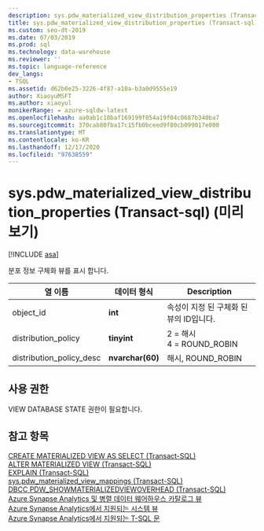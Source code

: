 ```yaml
---
description: sys.pdw_materialized_view_distribution_properties (Transact-sql) (미리 보기)
title: sys.pdw_materialized_view_distribution_properties (Transact-sql)
ms.custom: seo-dt-2019
ms.date: 07/03/2019
ms.prod: sql
ms.technology: data-warehouse
ms.reviewer: ''
ms.topic: language-reference
dev_langs:
- TSQL
ms.assetid: d62b0e25-3226-4f87-a10a-b3a0d9555e19
author: XiaoyuMSFT
ms.author: xiaoyul
monikerRange: = azure-sqldw-latest
ms.openlocfilehash: aa0ab1c18baf169199f054a19f04c0687b340ba7
ms.sourcegitcommit: 370cab80fba17c15fb0bceed9f80cb099017e000
ms.translationtype: MT
ms.contentlocale: ko-KR
ms.lasthandoff: 12/17/2020
ms.locfileid: "97638559"
---
```

# <a name="syspdw_materialized_view_distribution_properties-transact-sql-preview"></a>sys.pdw_materialized_view_distribution_properties (Transact-sql) (미리 보기)

[!INCLUDE [asa](../../includes/applies-to-version/asa.md)]

분포 정보 구체화 뷰를 표시 합니다.  
  
|열 이름|데이터 형식|Description|  
|-----------------|---------------|-----------------| 
|object_id|**int**|속성이 지정 된 구체화 된 뷰의 ID입니다.| 
|distribution_policy |**tinyint**|2 = 해시</br>4 = ROUND_ROBIN|  
|distribution_policy_desc |**nvarchar(60)**|해시, ROUND_ROBIN|  
 
## <a name="permissions"></a>사용 권한

VIEW DATABASE STATE 권한이 필요합니다.
 
## <a name="see-also"></a>참고 항목

[CREATE MATERIALIZED VIEW AS SELECT &#40;Transact-SQL&#41;](../../t-sql/statements/create-materialized-view-as-select-transact-sql.md?view=azure-sqldw-latest&preserve-view=true)   
[ALTER MATERIALIZED VIEW &#40;Transact-SQL&#41;](../../t-sql/statements/alter-materialized-view-transact-sql.md?view=azure-sqldw-latest&preserve-view=true)   
[EXPLAIN &#40;Transact-SQL&#41;](../../t-sql/queries/explain-transact-sql.md?view=azure-sqldw-latest&preserve-view=true)   
[sys.pdw_materialized_view_mappings &#40;Transact-SQL&#41;](./sys-pdw-materialized-view-mappings-transact-sql.md?view=azure-sqldw-latest&preserve-view=true)   
[DBCC PDW_SHOWMATERIALIZEDVIEWOVERHEAD &#40;Transact-SQL&#41;](../../t-sql/database-console-commands/dbcc-pdw-showmaterializedviewoverhead-transact-sql.md?view=azure-sqldw-latest&preserve-view=true)   
[Azure Synapse Analytics 및 병렬 데이터 웨어하우스 카탈로그 뷰](../../relational-databases/system-catalog-views/sql-data-warehouse-and-parallel-data-warehouse-catalog-views.md)   
[Azure Synapse Analytics에서 지원되는 시스템 뷰](/azure/sql-data-warehouse/sql-data-warehouse-reference-tsql-system-views)   
[Azure Synapse Analytics에서 지원되는 T-SQL 문](/azure/sql-data-warehouse/sql-data-warehouse-reference-tsql-statements)